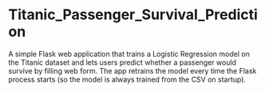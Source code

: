 # Titanic_Passenger_Survival_Prediction
A simple Flask web application that trains a Logistic Regression model on the Titanic dataset and lets users predict whether a passenger would survive by filling  web form. The app retrains the model every time the Flask process starts (so the model is always trained from the CSV on startup).

